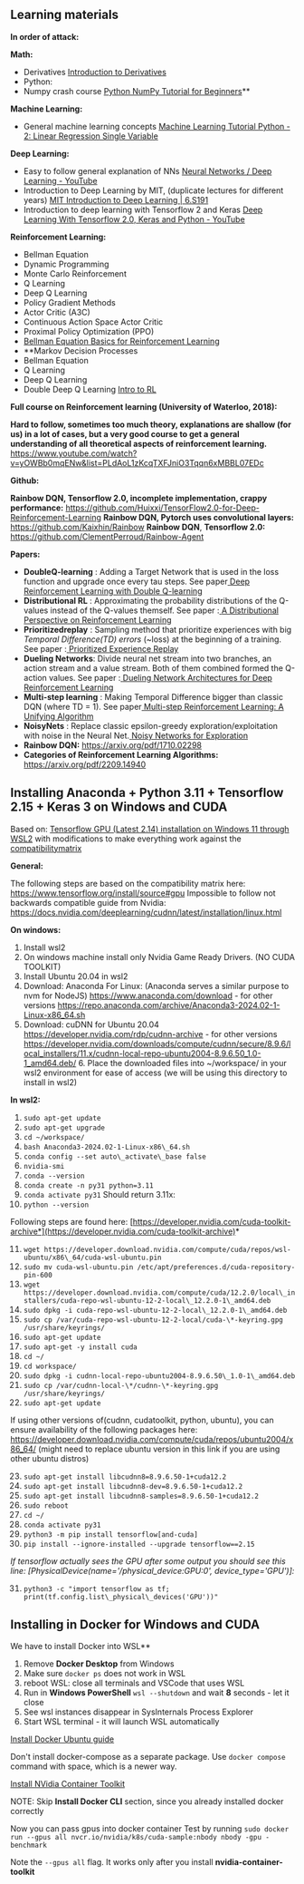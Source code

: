 ## Learning materials

**In order of attack:**

**Math:**

- Derivatives
[Introduction to Derivatives](https://www.mathsisfun.com/calculus/derivatives-introduction.html)
- Python:
- Numpy crash course
[Python NumPy Tutorial for Beginners](https://www.youtube.com/watch?v=QUT1VHiLmmI)**

**Machine Learning:**

- General machine learning concepts
[Machine Learning Tutorial Python - 2: Linear Regression Single Variable](https://www.youtube.com/watch?v=8jazNUpO3lQ&list=PLeo1K3hjS3uvCeTYTeyfe0-rN5r8zn9rw)

**Deep Learning:**

- Easy to follow general explanation of NNs
[Neural Networks / Deep Learning - YouTube](https://www.youtube.com/playlist?list=PLblh5JKOoLUIxGDQs4LFFD--41Vzf-ME1)
- Introduction to Deep Learning by MIT, (duplicate lectures for different years)
[MIT Introduction to Deep Learning | 6.S191](https://www.youtube.com/watch?v=ErnWZxJovaM&list=PLtBw6njQRU-rwp5__7C0oIVt26ZgjG9NI)
- Introduction to deep learning with Tensorflow 2 and Keras
[Deep Learning With Tensorflow 2.0, Keras and Python - YouTube](https://www.youtube.com/playlist?list=PLeo1K3hjS3uu7CxAacxVndI4bE_o3BDtO)

**Reinforcement Learning:**

- Bellman Equation
- Dynamic Programming
- Monte Carlo Reinforcement
- Q Learning
- Deep Q Learning
- Policy Gradient Methods
- Actor Critic (A3C)
- Continuous Action Space Actor Critic
- Proximal Policy Optimization (PPO)
- [Bellman Equation Basics for Reinforcement Learning](https://www.youtube.com/watch?v=14BfO5lMiuk&list=PLWzQK00nc192L7UMJyTmLXaHa3KcO0wBT)
- **Markov Decision Processes
- Bellman Equation
- Q Learning
- Deep Q Learning
- Double  Deep Q Learning
[Intro to RL](https://www.youtube.com/watch?v=cVTud58UfpQ&list=PLYgyoWurxA_8ePNUuTLDtMvzyf-YW7im2)

**Full course on Reinforcement learning (University of Waterloo, 2018):**

**Hard to follow, sometimes too much theory, explanations are shallow (for us) in a lot of cases, but a very good course to get a general understanding of all theoretical aspects of reinforcement learning.**
[https://www.youtube.com/watch?v=yOWBb0mqENw&list=PLdAoL1zKcqTXFJniO3Tqqn6xMBBL07EDc
](https://www.youtube.com/watch?v=yOWBb0mqENw&list=PLdAoL1zKcqTXFJniO3Tqqn6xMBBL07EDc)

**Github:**

**Rainbow DQN, Tensorflow 2.0, incomplete implementation, crappy performance:**
<https://github.com/Huixxi/TensorFlow2.0-for-Deep-Reinforcement-Learning>
**Rainbow DQN, Pytorch uses convolutional layers:**
<https://github.com/Kaixhin/Rainbow>
**Rainbow DQN**, **Tensorflow 2.0:**
<https://github.com/ClementPerroud/Rainbow-Agent>

**Papers:**

- **DoubleQ-learning** : Adding a Target Network that is used in the loss function and upgrade once every tau steps. See paper[ ](https://arxiv.org/abs/1509.06461)[Deep Reinforcement Learning with Double Q-learning](https://arxiv.org/abs/1509.06461)
- **Distributional RL** : Approximating the probability distributions of the Q-values instead of the Q-values themself. See paper :[ ](https://arxiv.org/abs/1707.06887)[A Distributional Perspective on Reinforcement Learning](https://arxiv.org/abs/1707.06887)
- **Prioritizedreplay** : Sampling method that prioritize experiences with big *Temporal Difference(TD) errors* (~loss) at the beginning of a training. See paper :[ ](https://arxiv.org/abs/1511.05952)[Prioritized Experience Replay](https://arxiv.org/abs/1511.05952)
- **Dueling Networks**: Divide neural net stream into two branches, an action stream and a value stream. Both of them combined formed the Q-action values. See paper :[ ](https://arxiv.org/abs/1509.06461)[Dueling Network Architectures for Deep Reinforcement Learning](https://arxiv.org/abs/1509.06461)
- **Multi-step learning** : Making Temporal Difference bigger than classic DQN (where TD = 1). See paper[ ](https://arxiv.org/abs/1703.01327)[Multi-step Reinforcement Learning: A Unifying Algorithm](https://arxiv.org/abs/1703.01327)
- **NoisyNets** : Replace classic epsilon-greedy exploration/exploitation with noise in the Neural Net.[ ](https://arxiv.org/abs/1706.10295)[Noisy Networks for Exploration](https://arxiv.org/abs/1706.10295)
- **Rainbow DQN:** <https://arxiv.org/pdf/1710.02298>
- **Categories of Reinforcement Learning Algorithms:** <https://arxiv.org/pdf/2209.14940>

## Installing Anaconda + Python 3.11 + Tensorflow 2.15 + Keras 3 on Windows and CUDA

Based on: [Tensorflow GPU (Latest 2.14) installation on Windows 11 through WSL2](https://www.youtube.com/watch?v=VE5OiQSfPLg) with modifications to make everything work against the [compatibilitymatrix](https://www.tensorflow.org/install/source#gpu)

**General:**

The following steps are based on the compatibility matrix here: <https://www.tensorflow.org/install/source#gpu>
Impossible to follow not backwards compatible guide from Nvidia: <https://docs.nvidia.com/deeplearning/cudnn/latest/installation/linux.html>

**On windows:**

1. Install wsl2
2. On windows machine install only Nvidia Game Ready Drivers. (NO CUDA TOOLKIT)
3. Install Ubuntu 20.04 in wsl2
4. Download: Anaconda For Linux: (Anaconda serves a similar purpose to nvm for NodeJS)
<https://www.anaconda.com/download> - for other versions
<https://repo.anaconda.com/archive/Anaconda3-2024.02-1-Linux-x86_64.sh>
5. Download: cuDNN for Ubuntu 20.04
<https://developer.nvidia.com/rdp/cudnn-archive> - for other versions
<https://developer.nvidia.com/downloads/compute/cudnn/secure/8.9.6/local_installers/11.x/cudnn-local-repo-ubuntu2004-8.9.6.50_1.0-1_amd64.deb/>
6\. Place the downloaded files into ~/workspace/ in your wsl2 environment for ease of access (we will be using this directory to install in wsl2)

**In wsl2:**

1.  `sudo apt-get update`
2.  `sudo apt-get upgrade`
3.  `cd ~/workspace/`
4.  `bash Anaconda3-2024.02-1-Linux-x86\_64.sh`
5. `conda config --set auto\_activate\_base false`
6.  `nvidia-smi`
7.  `conda --version`
8.  `conda create -n py31 python=3.11`
9.  `conda activate py31`
			Should return 3.11x:
10.  `python --version `

Following steps are found here: [https://developer.nvidia.com/cuda-toolkit-archive*](https://developer.nvidia.com/cuda-toolkit-archive)*

11.  `wget https://developer.download.nvidia.com/compute/cuda/repos/wsl-ubuntu/x86\_64/cuda-wsl-ubuntu.pin`
12.  `sudo mv cuda-wsl-ubuntu.pin /etc/apt/preferences.d/cuda-repository-pin-600`
13.  `wget https://developer.download.nvidia.com/compute/cuda/12.2.0/local\_installers/cuda-repo-wsl-ubuntu-12-2-local\_12.2.0-1\_amd64.deb`
14.  `sudo dpkg -i cuda-repo-wsl-ubuntu-12-2-local\_12.2.0-1\_amd64.deb`
15.  `sudo cp /var/cuda-repo-wsl-ubuntu-12-2-local/cuda-\*-keyring.gpg /usr/share/keyrings/`
16.  `sudo apt-get update`
17.  `sudo apt-get -y install cuda`
18.  `cd ~/`
19.  `cd workspace/`
20.  `sudo dpkg -i cudnn-local-repo-ubuntu2004-8.9.6.50\_1.0-1\_amd64.deb`
21.  `sudo cp /var/cudnn-local-\*/cudnn-\*-keyring.gpg /usr/share/keyrings/`
22.  `sudo apt-get update`

If using other versions of(cudnn, cudatoolkit, python, ubuntu), you can ensure availability of the following packages here: <https://developer.download.nvidia.com/compute/cuda/repos/ubuntu2004/x86_64/> (might need to replace ubuntu version in this link if you are using other ubuntu distros)

23.  `sudo apt-get install libcudnn8=8.9.6.50-1+cuda12.2`
24.  `sudo apt-get install libcudnn8-dev=8.9.6.50-1+cuda12.2`
25.  `sudo apt-get install libcudnn8-samples=8.9.6.50-1+cuda12.2`
26.  `sudo reboot`
27.  `cd ~/`
28.  `conda activate py31`
29.  `python3 -m pip install tensorflow[and-cuda]`
30.  `pip install --ignore-installed --upgrade tensorflow==2.15`

*If tensorflow actually sees the GPU after some output you should see this line: [PhysicalDevice(name='/physical\_device:GPU:0', device\_type='GPU')]:*

31.  `python3 -c "import tensorflow as tf; print(tf.config.list\_physical\_devices('GPU'))"`

## Installing in Docker for Windows and CUDA

We have to install Docker into WSL**

1.  Remove **Docker Desktop** from Windows
2. Make sure `docker ps` does not work in WSL
3.  reboot WSL: close all terminals and VSCode that uses WSL
4. Run in **Windows PowerShell** `wsl --shutdown` and wait **8** seconds - let it close
5. See wsl instances disappear in SysInternals Process Explorer
6. Start WSL terminal - it will launch WSL automatically

[Install Docker Ubuntu guide](https://docs.docker.com/engine/install/ubuntu/)

Don't install docker-compose as a separate package. Use `docker compose` command with space, which is a newer way.

[Install NVidia Container Toolkit](https://gist.github.com/atinfinity/f9568aa9564371f573138712070f5bad)

NOTE: Skip **Install Docker CLI** section, since you already installed docker correctly

Now you can pass gpus into docker container
Test by running `sudo docker run --gpus all nvcr.io/nvidia/k8s/cuda-sample:nbody nbody -gpu -benchmark`

Note the `--gpus all` flag. It works only after you install **nvidia-container-toolkit**
